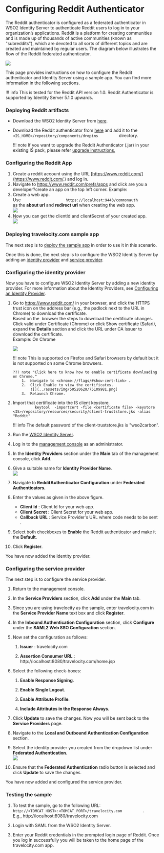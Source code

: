 # Configuring Reddit Authenticator

The Reddit authenticator is configured as a federated authenticator in
WSO2 Identity Server to authenticate Reddit users to log in to your
organization’s applications. Reddit is a platform for creating
communities and is made up of thousands of active communities (known as
"subreddits"), which are devoted to all sorts of different topics and
are created and maintained by regular users. The diagram below
illustrates the flow of the Reddit federated authenticator.

![](../assets/img/50520527/76746184(../../learn/adding-claim-mapping)=border-simple,blur-border)

This page provides instructions on how to configure the Reddit
authenticator and Identity Server using a sample app. You can find more
information in the following sections.

!!! info 
    This is tested for the Reddit API version 1.0. Reddit Authenticator is
    supported by Identity Server 5.1.0 upwards.


### Deploying Reddit artifacts

-   Download the WSO2 Identity Server from
    [here](http://wso2.com/products/identity-server/).

-   Download the Reddit authenticator from
    [here](https://store.wso2.com/store/assets/isconnector/details/45092602-8b7b-4f29-9d66-cc5b39990907)
    and add it to the
    `           <IS_HOME>/repository/components/dropins          `
    directory.

    !!! note
        If you want to upgrade the Reddit Authenticator (.jar) in your
        existing IS pack, please refer [upgrade
        instructions.](../../develop/upgrading-an-authenticator)
    

### Configuring the Reddit App

1.  Create a reddit account using the URL
    [https://www.reddit.com/](https://www.reddit.com/.) and log in.
2.  Navigate to https://www.reddit.com/prefs/apps and click are you a
    developer?create an app on the top left corner. Example:
3.  Create a web app.  
    Use
    `                     https://localhost:9443/commonauth                   `
    as the **about url** and **redirect uri** when creating the web
    app.  
    ![](../assets/img/50520620/51252148.png) 
4.  Now you can get the clientId and clientSecret of your created app.  
    ![](../assets/img/50520620/51252150.png)   

### Deploying travelocity.com sample app

The next step is to [deploy the sample app](../../develop/deploying-the-sample-app)
in order to use it in this scenario.

Once this is done, the next step is to configure the WSO2 Identity
Server by adding an [identity provider](#configuring-the-identity-provider) and [service provider](#configuring-the-service-provider).

### Configuring the identity provider

Now you have to configure WSO2 Identity Server by adding a new identity
provider. For more information about the Identity Providers, see
[Configuring an Identity
Provider](../../learn/adding-and-configuring-an-identity-provider).

1.  Go to <https://www.reddit.com/> in your browser, and click the HTTPS
    trust icon on the address bar (e.g., the padlock next to the URL in
    Chrome) to download the certificate.  
    Based on the  browser the steps to download the certificate changes.
    Click valid under Certificate (Chrome) or click Show certificate
    (Safari), expand the **Details** section and click the URL under CA
    Issuer to download the certificate.  
    Example: On Chrome

    ![](../assets/img/50520620/75109985.png) 

    !!! note
        This is supported on Firefox and Safari browsers by default but it
        is not supported on some Chrome browsers.
    
        ??? note "Click here to know how to enable certificate downloading on Chrome."
            1.  Navigate to <chrome://flags/#show-cert-link> .
            2.  Click Enable to view the certificates.  
                ![](../assets/img/50520620/75109981.png) 
            3.  Relaunch Chrome.
    

2.  Import that certificate into the IS client keystore.  
    `           keytool  -importcert -file <certificate file> -keystore  <IS>/repository/resources/security/client-truststore.jks -alias  "Reddit"          `

    !!! info 
        The default password of the client-truststore.jks is "wso2carbon".

3.  Run the [WSO2 Identity
    Server](../../setup/running-the-product).
4.  Log in to the [management
    console](../../setup/getting-started-with-the-management-console)
    as an administrator.
5.  In the **Identity Providers** section under the **Main** tab of the
    management console, click **Add**.
6.  Give a suitable name for **Identity Provider Name**.  
    ![](../assets/img/50520620/51252182.png) 
7.  Navigate to **RedditAuthenticator Configuration** under **Federated
    Authenticators**.
8.  Enter the values as given in the above figure.

    -   **Client Id** : Client Id for your web app.
    -   **Client Secret** : Client Secret for your web app.
    -   **Callback URL** : Service Provider's URL where code needs to be
        sent .

9.  Select both checkboxes to **Enable** the Reddit authenticator and
    make it the **Default**.

10. Click **Register**.

You have now added the identity provider.

### Configuring the service provider

The next step is to configure the service provider.

1.  Return to the management console.

2.  In the **Service Providers** section, click **Add** under the
    **Main** tab.

3.  Since you are using travelocity as the sample, enter travelocity.com
    in the **Service Provider Name** text box and click **Register**.

4.  In the **Inbound Authentication Configuration** section, click
    **Configure** under the **SAML2 Web SSO Configuration** section.

5.  Now set the configuration as follows:

    1.  **Issuer** : travelocity.com

    2.  **Assertion Consumer URL** : http://localhost:8080/travelocity.com/home.jsp

6.  Select the following check-boxes:
    1.  **Enable Response Signing**.

    2.  **Enable Single Logout**.

    3.  **Enable Attribute Profile**.

    4.  **Include Attributes in the Response Always**.  

7.  Click **Update** to save the changes. Now you will be sent back to
    the **Service Providers** page.

8.  Navigate to the **Local and Outbound Authentication Configuration**
    section.

9.  Select the identity provider you created from the dropdown list
    under **Federated Authentication**.  
    ![](../assets/img/50520620/51252181.png) 

10. Ensure that the **Federated Authentication** radio button is
    selected and click **Update** to save the changes.

You have now added and configured the service provider.

### Testing the sample

1.  To test the sample, go to the following URL:
    `           http://<TOMCAT_HOST>:<TOMCAT_PORT>/travelocity.com          `
    .  
    E.g., http://localhost:8080/travelocity.com

2.  Login with SAML from the WSO2 Identity Server.

3.  Enter your Reddit credentials in the prompted login page of Reddit.
    Once you log in successfully you will be taken to the home page of
    the travelocity.com app.  